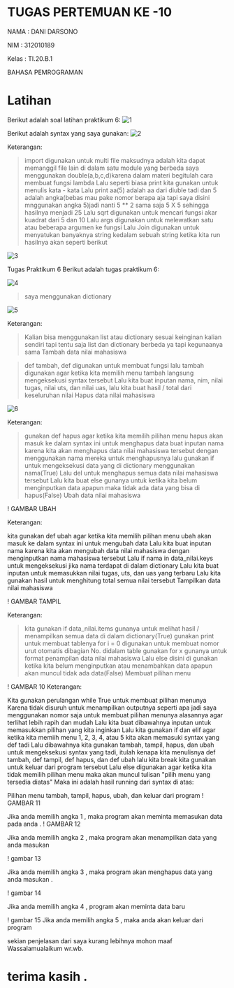 # TUGAS PERTEMUAN KE -10

NAMA : DANI DARSONO

NIM  : 312010189

Kelas : TI.20.B.1

BAHASA PEMROGRAMAN 


# Latihan

Berikut adalah soal latihan praktikum 6:
![1](https://user-images.githubusercontent.com/73014427/100982054-31a34d00-357a-11eb-955f-7db1e1c9f412.png)


Berikut adalah syntax yang saya gunakan:
![2](https://user-images.githubusercontent.com/73014427/100982068-3405a700-357a-11eb-82b7-10891172195a.png)

Keterangan:

>import digunakan untuk multi file maksudnya adalah kita dapat memanggil file lain di dalam satu module yang berbeda
> saya menggunakan double(a,b,c,d)karena dalam materi begitulah cara membuat fungsi lambda
> Lalu seperti biasa print kita gunakan untuk menulis kata - kata
> Lalu print aa(5) adalah aa dari diuble tadi dan 5 adalah angka(bebas mau pake nomor berapa aja tapi saya disini mnggunakan angka 5)jadi nanti 5 ** 2 sama saja 5 X 5 sehingga hasilnya menjadi 25
> Lalu sqrt digunakan untuk mencari fungsi akar kuadrat dari 5 dan 10
> Lalu args digunakan untuk melewatkan satu atau beberapa argumen ke fungsi
> Lalu Join digunakan untuk menyatukan banyaknya string kedalam sebuah string
 ketika kita run hasilnya akan seperti berikut


![3](https://user-images.githubusercontent.com/73014427/100982630-e0e02400-357a-11eb-877f-52d2b59f3904.png)

Tugas Praktikum 6
Berikut adalah tugas praktikum 6:

![4](https://user-images.githubusercontent.com/73014427/100982634-e2115100-357a-11eb-8fc6-823df8dddfdd.png)

> saya menggunakan dictionary

![5](https://user-images.githubusercontent.com/73014427/100982868-2a307380-357b-11eb-94b0-2b89dd1b3a0e.png)

Keterangan:

> Kalian bisa menggunakan list atau dictionary sesuai keinginan kalian sendiri tapi tentu saja list dan dictionary berbeda ya tapi kegunaanya sama
Tambah data nilai mahasiswa

> def tambah, def digunakan untuk membuat fungsi lalu tambah digunakan agar ketika kita memilih menu tambah langsung mengeksekusi syntax tersebut
Lalu kita buat inputan nama, nim, nilai tugas, nilai uts, dan nilai uas, lalu kita buat hasil / total dari keseluruhan nilai
Hapus data nilai mahasiswa

![6](https://user-images.githubusercontent.com/73014427/100982878-2b61a080-357b-11eb-88aa-a20b66c88909.png)

Keterangan:

> gunakan def hapus agar ketika kita memilih pilihan menu hapus akan masuk ke dalam syntax ini untuk menghapus data
> buat inputan nama karena kita akan menghapus data nilai mahasiswa tersebut dengan menggunakan nama mereka untuk menghapusnya
> lalu gunakan if untuk mengeksekusi data yang di dictionary menggunakan nama(True)
> Lalu del untuk menghapus semua data nilai mahasiswa tersebut
> Lalu kita buat else gunanya untuk ketika kita belum menginputkan data apapun maka tidak ada data yang bisa di hapus(False)
Ubah data nilai mahasiswa

! GAMBAR UBAH

Keterangan:

kita gunakan def ubah agar ketika kita memilih pilihan menu ubah akan masuk ke dalam syntax ini untuk mengubah data
Lalu kita buat inputan nama karena kita akan mengubah data nilai mahasiswa dengan menginputkan nama mahasiswa tersebut
Lalu if nama in data_nilai.keys untuk mengeksekusi jika nama terdapat di dalam dictionary
Lalu kita buat inputan untuk memasukkan nilai tugas, uts, dan uas yang terbaru
Lalu kita gunakan hasil untuk menghitung total semua nilai tersebut
Tampilkan data nilai mahasiswa

! GAMBAR TAMPIL

Keterangan:

> kita gunakan if data_nilai.items gunanya untuk melihat hasil / menampilkan semua data di dalam dictionary(True)
> gunakan print untuk membuat tablenya
> for i = 0 digunakan untuk membuat nomor urut otomatis dibagian No. didalam table
> gunakan for x gunanya untuk format penampilan data nilai mahasiswa
> Lalu else disini di gunakan ketika kita belum menginputkan atau menambahkan data apapun akan muncul tidak ada data(False)
Membuat pilihan menu

! GAMBAR 10
Keterangan:

Kita gunakan perulangan while True untuk membuat pilihan menunya
Karena tidak disuruh untuk menampilkan outputnya seperti apa jadi saya menggunakan nomor saja untuk membuat pilihan menunya alasannya agar terlihat lebih rapih dan mudah
Lalu kita buat dibawahnya inputan untuk memasukkan pilihan yang kita inginkan
Lalu kita gunakan if dan elif agar ketika kita memiih menu 1, 2, 3, 4, atau 5 kita akan memasuki syntax yang def tadi
Lalu dibawahnya kita gunakan tambah, tampil, hapus, dan ubah untuk mengeksekusi syntax yang tadi, itulah kenapa kita menulisnya def tambah, def tampil, def hapus, dan def ubah
lalu kita break kita gunakan untuk keluar dari program tersebut
Lalu else digunakan agar ketika kita tidak memilih pilihan menu maka akan muncul tulisan "pilih menu yang tersedia diatas"
Maka ini adalah hasil running dari syntax di atas:

Pilihan menu tambah, tampil, hapus, ubah, dan keluar dari program
! GAMBAR 11

Jika anda memilih angka 1 , maka program akan meminta memasukan data pada anda .
! GAMBAR 12

Jika anda memilih angka 2 , maka program akan menampilkan data yang anda masukan 

! gambar 13

Jika anda memilih angka 3 , maka program akan menghapus data yang anda masukan .

! gambar 14

Jika anda memilih angka 4 , program akan meminta data baru 

! gambar 15
Jika anda memilih angka 5 , maka anda akan keluar dari program

sekian penjelasan dari saya kurang lebihnya mohon maaf Wassalamualaikum wr.wb.
# terima kasih .
